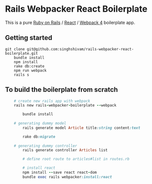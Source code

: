 # Rails Webpacker React Boilerplate

This is a pure [Ruby on Rails](http://rubyonrails.org/) / [React](https://facebook.github.io/react/) / [Webpack 4](https://webpack.js.org/) boilerplate app.

## Getting started

    git clone git@github.com:singhshivam/rails-webpacker-react-boilerplate.git
		bundle install
		npm install
		rake db:create
		npm run webpack
		rails s


## To build the boilerplate from scratch

```ruby
    # create new rails app with webpack
    rails new rails-webpacker-boilerplate --webpack

		bundle install
     
    # generating dummy model
		rails generate model Article title:string content:text

		rake db:migrate
    
    # generating dummy controller
		rails generate controller Articles list

		# define root route to articles#list in routes.rb

		# install react
		npm install --save react react-dom
		bundle exec rails webpacker:install:react
```
